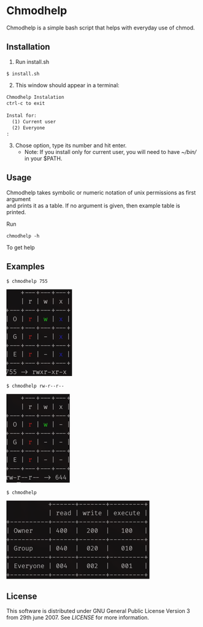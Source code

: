# Chmodhelp
Chmodhelp is a simple bash script that helps with everyday use of chmod.

## Installation

1. Run install.sh

```
$ install.sh
``` 

2. This window should appear in a terminal:

```
Chmodhelp Instalation
ctrl-c to exit

Instal for:
  (1) Current user
  (2) Everyone
:
```

3. Chose option, type its number and hit enter.
   * Note: If you install only for current user, you will need to have _~/bin/_ in your $PATH.

## Usage
Chmodhelp takes symbolic or numeric notation of unix permissions as first argument  
and prints it as a table.
If no argument is given, then example table is printed.

Run
```
chmodhelp -h
```
To get help

## Examples

```
$ chmodhelp 755
```
![](/images/example1.png)


```
$ chmodhelp rw-r--r--
```
![](/images/example2.png)


```
$ chmodhelp
```
![](/images/example3.png)


## License
This software is distributed under GNU General Public License Version 3 from 29th june 2007.
See *LICENSE* for more information.
